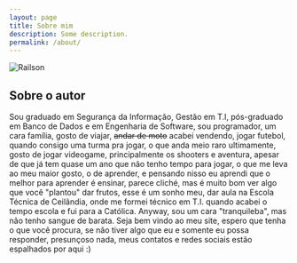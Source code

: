 ```yaml
---
layout: page
title: Sobre mim
description: Some description.
permalink: /about/
---
```


<img itemprop="image" class="img-rounded" src="http://c1.staticflickr.com/2/1891/43567053065_58d0fdc0c1.jpg" alt="Railson">

## Sobre o autor

Sou graduado em Segurança da Informação, Gestão em T.I, pós-graduado em Banco de Dados e em Engenharia de Software, sou programador, um cara família, gosto de viajar, <del>andar de moto</del> acabei vendendo, jogar futebol, quando consigo uma turma pra jogar, o que anda meio raro ultimamente, gosto de jogar videogame, principalmente os shooters e aventura, apesar de que já tem quase um ano que não tenho tempo para jogar, o que me leva ao meu maior gosto, o de aprender, e pensando nisso eu aprendi que o melhor para aprender é ensinar, parece cliché, mas é muito bom ver algo que você "plantou" dar frutos, esse é um sonho meu, dar aula na Escola Técnica de Ceilândia, onde me formei técnico em T.I. quando acabei o tempo escola e fui para a Católica. Anyway, sou um cara "tranquileba", mas não tenho sangue de barata. Seja bem vindo ao meu site, espero que tenha o que você procura, se não tiver algo que eu e somente eu possa responder, presunçoso nada, meus contatos e redes sociais estão espalhados por aqui :)
